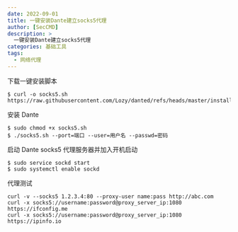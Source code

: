 ```yaml
---
date: 2022-09-01
title: 一键安装Dante建立socks5代理
author: [SecCMD]
description: >
  一键安装Dante建立socks5代理
categories: 基础工具
tags:
  - 网络代理
---
```


下载一键安装脚本

```
$ curl -o socks5.sh https://raw.githubusercontent.com/Lozy/danted/refs/heads/master/install.sh
```

安装 Dante

```
$ sudo chmod +x socks5.sh
$ ./socks5.sh --port=端口 --user=用户名 --passwd=密码
```

启动 Dante socks5 代理服务器并加入开机启动

```
$ sudo service sockd start
$ sudo systemctl enable sockd
```

代理测试

```
curl -v --socks5 1.2.3.4:80 --proxy-user name:pass http://abc.com
curl -x socks5://username:password@proxy_server_ip:1080 https://ifconfig.me
curl -x socks5://username:password@proxy_server_ip:1080 https://ipinfo.io
```
